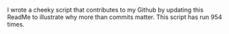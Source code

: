 I wrote a cheeky script that contributes to my Github by updating this ReadMe to illustrate why more than commits matter. This script has run 954 times.